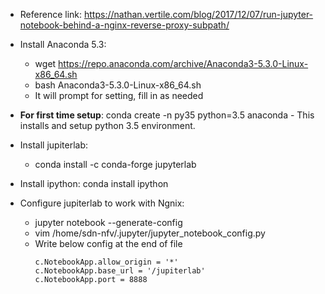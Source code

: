 * Reference link: https://nathan.vertile.com/blog/2017/12/07/run-jupyter-notebook-behind-a-nginx-reverse-proxy-subpath/

* Install Anaconda 5.3:
  * wget https://repo.anaconda.com/archive/Anaconda3-5.3.0-Linux-x86_64.sh
  * bash Anaconda3-5.3.0-Linux-x86_64.sh
  * It will prompt for setting, fill in as needed

* __For first time setup__: conda create -n py35 python=3.5 anaconda - This installs and setup python 3.5 environment.

* Install jupiterlab:
  * conda install -c conda-forge jupyterlab
* Install ipython:
  conda install ipython

* Configure jupiterlab to work with Ngnix:
  * jupyter notebook --generate-config
  * vim /home/sdn-nfv/.jupyter/jupyter_notebook_config.py
  * Write below config at the end of file
    ```
    c.NotebookApp.allow_origin = '*'
    c.NotebookApp.base_url = '/jupiterlab'
    c.NotebookApp.port = 8888
    ```
